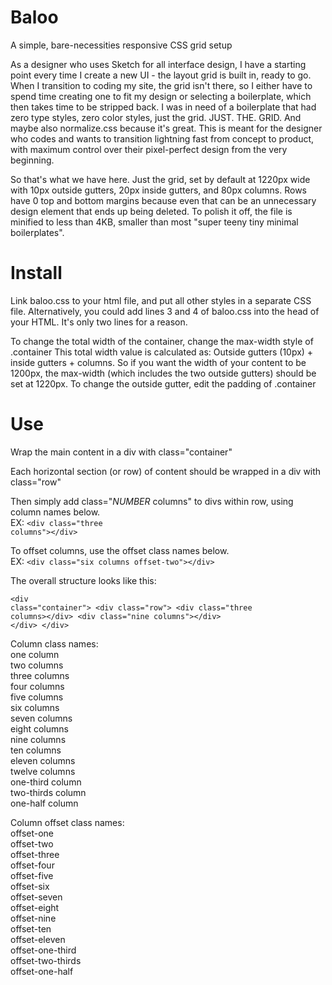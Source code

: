 # Baloo
A simple, bare-necessities responsive CSS grid setup

As a designer who uses Sketch for all interface design, I have a starting point every time I create a new UI - the layout grid is built in, ready to go. When I transition to coding my site, the grid isn't there, so I either have to spend time creating one to fit my design or selecting a boilerplate, which then takes time to be stripped back. I was in need of a boilerplate that had zero type styles, zero color styles, just the grid. JUST. THE. GRID. And maybe also normalize.css because it's great. This is meant for the designer who codes and wants to transition lightning fast from concept to product, with maximum control over their pixel-perfect design from the very beginning.

So that's what we have here. Just the grid, set by default at 1220px wide with 10px outside gutters, 20px inside gutters, and 80px columns. Rows have 0 top and bottom margins because even that can be an unnecessary design element that ends up being deleted. To polish it off, the file is minified to less than 4KB, smaller than most "super teeny tiny minimal boilerplates".

# Install
Link baloo.css to your html file, and put all other styles in a separate CSS file. Alternatively, you could add lines 3 and 4 of baloo.css into the head of your HTML. It's only two lines for a reason.

To change the total width of the container, change the max-width style of .container
This total width value is calculated as: Outside gutters (10px) + inside gutters + columns. So if you want the width of your content to be 1200px, the max-width (which includes the two outside gutters) should be set at 1220px. To change the outside gutter, edit the padding of .container

# Use
Wrap the main content in a div with class="container"

Each horizontal section (or row) of content should be wrapped in a div with class="row"

Then simply add class="_NUMBER_ columns" to divs within row, using column names below.<br> 
EX: <code>&lt;div class="three columns"&gt;&lt;/div&gt;</code>

To offset columns, use the offset class names below. <br>
EX: <code>&lt;div class="six columns offset-two"&gt;&lt;/div&gt;</code>

The overall structure looks like this:
<code><pre>&lt;div class="container"&gt;
&lt;div class="row"&gt;
&lt;div class="three columns&gt;&lt;/div&gt;
&lt;div class="nine columns"&gt;&lt;/div&gt;
&lt;/div&gt;
&lt;/div&gt;</pre></code>

Column class names:<br>
one column<br>
two columns<br>
three columns<br>
four columns<br>
five columns<br>
six columns<br>
seven columns<br>
eight columns<br>
nine columns<br>
ten columns<br>
eleven columns<br>
twelve columns<br>
one-third column<br>
two-thirds column<br>
one-half column

Column offset class names:<br>
offset-one<br>
offset-two<br>
offset-three<br>
offset-four<br>
offset-five<br>
offset-six<br>
offset-seven<br>
offset-eight<br>
offset-nine<br>
offset-ten<br>
offset-eleven<br>
offset-one-third<br>
offset-two-thirds<br>
offset-one-half

